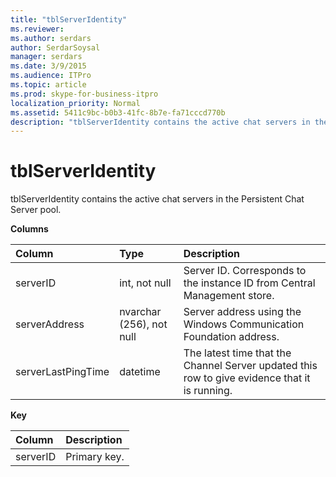 ```yaml
---
title: "tblServerIdentity"
ms.reviewer: 
ms.author: serdars
author: SerdarSoysal
manager: serdars
ms.date: 3/9/2015
ms.audience: ITPro
ms.topic: article
ms.prod: skype-for-business-itpro
localization_priority: Normal
ms.assetid: 5411c9bc-b0b3-41fc-8b7e-fa71cccd770b
description: "tblServerIdentity contains the active chat servers in the Persistent Chat Server pool."
---
```


# tblServerIdentity
 
tblServerIdentity contains the active chat servers in the Persistent Chat Server pool.
  
**Columns**

|**Column**|**Type**|**Description**|
|:-----|:-----|:-----|
|serverID  <br/> |int, not null  <br/> |Server ID. Corresponds to the instance ID from Central Management store.  <br/> |
|serverAddress  <br/> |nvarchar (256), not null  <br/> |Server address using the Windows Communication Foundation address.  <br/> |
|serverLastPingTime  <br/> |datetime  <br/> |The latest time that the Channel Server updated this row to give evidence that it is running.  <br/> |
   
**Key**

|**Column**|**Description**|
|:-----|:-----|
|serverID  <br/> |Primary key.  <br/> |
   

